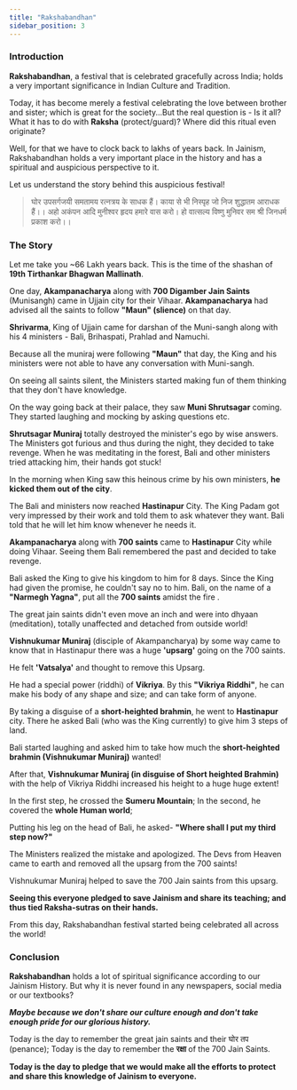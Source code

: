```yaml
---
title: "Rakshabandhan"
sidebar_position: 3
---
```


### Introduction

**Rakshabandhan**, a festival that is celebrated gracefully across India; holds a very important significance in Indian Culture and Tradition.

Today, it has become merely a festival celebrating the love between brother and sister; which is great for the society...But the real question is - Is it all? What it has to do with **Raksha** (protect/guard)? Where did this ritual even originate?

Well, for that we have to clock back to lakhs of years back. In Jainism, Rakshabandhan holds a very important place in the history and has a spiritual and auspicious perspective to it.

Let us understand the story behind this auspicious festival!

> घोर उपसर्गजयी समतामय रत्नत्रय के साधक हैं।
काया से भी निस्पृह जो निज शुद्धातम आराधक हैं।।
अहो अकंपन आदि मुनीश्वर हृदय हमारे वास करो।
हो वात्सल्य विष्णु मुनिवर सम श्री जिनधर्म प्रकाश करो।।



### The Story
Let me take you ~66 Lakh years back. This is the time of the shashan of **19th Tirthankar Bhagwan Mallinath**.

One day, **Akampanacharya** along with **700 Digamber Jain Saints** (Munisangh) came in Ujjain city for their Vihaar. **Akampanacharya** had advised all the saints to follow **"Maun" (slience)** on that day.

**Shrivarma**, King of Ujjain came for darshan of the Muni-sangh along with his 4 ministers - Bali, Brihaspati, Prahlad and Namuchi.

Because all the muniraj were following **"Maun"** that day, the King and his ministers were not able to have any conversation with Muni-sangh.

On seeing all saints silent, the Ministers started making fun of them thinking that they don't have knowledge.

On the way going back at their palace, they saw **Muni Shrutsagar** coming. They started laughing and mocking by asking questions etc.

**Shrutsagar Muniraj** totally destroyed the minister's ego by wise answers. The Ministers got furious and thus during the night, they decided to take revenge. When he was meditating in the forest, Bali and other ministers tried attacking him, their hands got stuck! 

In the morning when King saw this heinous crime by his own ministers, **he kicked them out of the city**.

The Bali and ministers now reached **Hastinapur** City. The King Padam got very impressed by their work and told them to ask whatever they want. Bali told that he will let him know whenever he needs it.

**Akampanacharya** along with **700 saints** came to **Hastinapur** City while doing Vihaar. Seeing them Bali remembered the past and decided to take revenge.

Bali asked the King to give his kingdom to him for 8 days. Since the King had given the promise, he couldn't say no to him. Bali, on the name of a **"Narmegh Yagna"**, put all the **700 saints** amidst the fire . 

The great jain saints didn't even move an inch and were into dhyaan (meditation), totally unaffected and detached from outside world!

**Vishnukumar Muniraj** (disciple of Akampancharya) by some way came to know that in Hastinapur there was a huge **'upsarg'** going on the 700 saints.

He felt **'Vatsalya'** and thought to remove this Upsarg. 

He had a special power (riddhi) of **Vikriya**. By this **"Vikriya Riddhi"**, he can make his body of any shape and size; and can take form of anyone.

By taking a disguise of a **short-heighted brahmin**, he went to **Hastinapur** city. There he asked Bali (who was the King currently) to give him 3 steps of land.

Bali started laughing and asked him to take how much the **short-heighted brahmin (Vishnukumar Muniraj)** wanted!

After that, **Vishnukumar Muniraj (in disguise of Short heighted Brahmin)** with the help of Vikriya Riddhi increased his height to a huge huge extent!

In the first step, he crossed the **Sumeru Mountain**;
In the second, he covered the **whole Human world**;

Putting his leg on the head of Bali, he asked- **"Where shall I put my third step now?"**

The Ministers realized the mistake and apologized. 
The Devs from Heaven came to earth and removed all the upsarg from the 700 saints!

Vishnukumar Muniraj helped to save the 700 Jain saints from this upsarg. 

**Seeing this everyone pledged to save Jainism and share its teaching; and thus tied Raksha-sutras on their hands.**

From this day, Rakshabandhan festival started being celebrated all across the world!

### Conclusion

**Rakshabandhan** holds a lot of spiritual significance according to our Jainism History. But why it is never found in any newspapers, social media or our textbooks? 

***Maybe because we don't share our culture enough and don't take enough pride for our glorious history.***

Today is the day to remember the great jain saints and their घोर तप (penance); Today is the day to remember the **रक्षा** of the 700 Jain Saints. 

**Today is the day to pledge that we would make all the efforts to protect and share this knowledge of Jainism to everyone.**